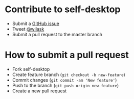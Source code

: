 # Contribute to self-desktop

 - Submit a [GitHub issue](https://github.com/wilas/self-desktop/issues)
 - Tweet [@wilask](https://twitter.com/wilask)
 - Submit a pull request to the master branch

# How to submit a pull request

 - Fork self-desktop
 - Create feature branch (```git checkout -b new-feature```)
 - Commit changes (```git commit -am 'New feature'```)
 - Push to the branch (```git push origin new-feature```)
 - Create a new pull request

